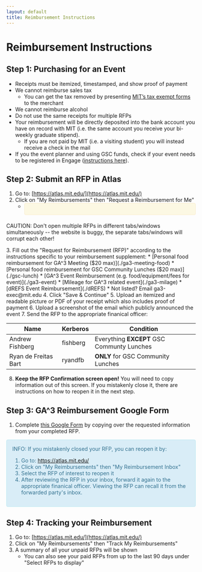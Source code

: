 ```yaml
---
layout: default
title: Reimbursement Instructions
---
```


# Reimbursement Instructions


## Step 1: Purchasing for an Event
* Receipts must be itemized, timestamped, and show proof of payment
* We cannot reimburse sales tax
    * You can get the tax removed by presenting [MIT’s tax exempt forms](https://vpf.mit.edu/mits-state-sales-tax-exemptions) to the merchant
* We cannot reimburse alcohol
* Do not use the same receipts for multiple RFPs
* Your reimbursement will be directly deposited into the bank account you have on record with MIT (i.e. the same account you receive your bi-weekly graduate stipend).
    * If you are not paid by MIT (i.e. a visiting student) you will instead receive a check in the mail
* If you the event planner and using GSC funds, check if your event needs to be registered in Engage ([instructions here](./register-event)).


## Step 2: Submit an RFP in Atlas
1. Go to: [https://atlas.mit.edu/](https://atlas.mit.edu/)
2. Click on "My Reimbursements" then "Request a Reimbursement for Me"
    * <div style="padding: 15px; border: 1px solid transparent; border-color: transparent; margin-bottom: 20px; border-radius: 4px; color: #8a6d3b;; background-color: #fcf8e3; border-color: #faebcc;">
CAUTION: Don't open multiple RFPs in different tabs/windows simultaneously -- the website is buggy, the separate tabs/windows will corrupt each other!
</div>
3. Fill out the "Request for Reimbursement (RFP)" according to the instructions specific to your reimbursement supplement:
    * [Personal food reimbursement for GA^3 Meeting ($20 max)](./ga3-meeting-food)
    * [Personal food reimbursement for GSC Community Lunches ($20 max)](./gsc-lunch)
    * [GA^3 Event Reimbursement (e.g. food/equipment/fees for event)](./ga3-event)
    * [Mileage for GA^3 related event](./ga3-milage)
    * [dREFS Event Reimbursement](./dREFS)
    * Not listed? Email ga3-exec@mit.edu
4. Click "Save & Continue"
5. Upload an itemized and readable picture or PDF of your receipt which also includes proof of payment
6. Upload a screenshot of the email which publicly announced the event
7. Send the RFP to the appropriate finanical officer:

| Name | Kerberos | Condition |
| ---- | -------- | --------- |
| Andrew Fishberg | fishberg | Everything **EXCEPT** GSC Communty Lunches |
| Ryan de Freitas Bart | ryandfb | **ONLY** for GSC Community Lunches |

8. **Keep the RFP Confirmation screen open!** You will need to copy information out of this screen. If you mistakenly close it, there are instructions on how to reopen it in the next step.

## Step 3: GA^3 Reimbursement Google Form
1. Complete [this Google Form](https://forms.gle/k3N3Mj7r8JaifaCS8) by copying over the requested information from your completed RFP.

<div style="padding: 15px; border: 1px solid transparent; border-color: transparent; margin-bottom: 20px; border-radius: 4px; color: #31708f; background-color: #d9edf7; border-color: #bce8f1;">
INFO: If you mistakenly closed your RFP, you can reopen it by:
<ol>
<li>Go to: <a href="https://atlas.mit.edu/">https://atlas.mit.edu/</a></li>
<li>Click on "My Reimbursements" then "My Reimbursement Inbox"</li>
<li>Select the RFP of interest to reopen it</li>
<li>After reviewing the RFP in your inbox, forward it again to the appropriate finanical officer. Viewing the RFP can recall it from the forwarded party's inbox.</li>
</ol>
</div>


## Step 4: Tracking your Reimbursement
1. Go to: [https://atlas.mit.edu/](https://atlas.mit.edu/)
2. Click on "My Reimbursements" then "Track My Reimbursements"
3. A summary of all your unpaid RFPs will be shown
    * You can also see your paid RFPs from up to the last 90 days under "Select RFPs to display"
